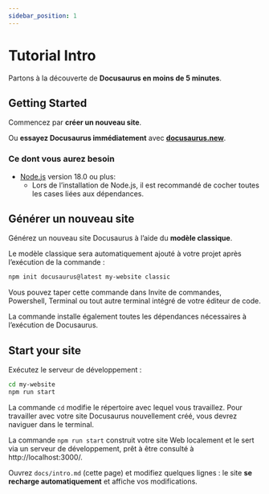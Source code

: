 ```yaml
---
sidebar_position: 1
---
```


# Tutorial Intro

Partons à la découverte de **Docusaurus en moins de 5 minutes**.

## Getting Started

Commencez par **créer un nouveau site**.

Ou **essayez Docusaurus immédiatement** avec **[docusaurus.new](https://docusaurus.new)**.

### Ce dont vous aurez besoin

- [Node.js](https://nodejs.org/en/download/) version 18.0 ou plus:
  - Lors de l’installation de Node.js, il est recommandé de cocher toutes les cases liées aux dépendances.

## Générer un nouveau site

Générez un nouveau site Docusaurus à l’aide du **modèle classique**.

Le modèle classique sera automatiquement ajouté à votre projet après l’exécution de la commande :

```bash
npm init docusaurus@latest my-website classic
```

Vous pouvez taper cette commande dans Invite de commandes, Powershell, Terminal ou tout autre terminal intégré de votre éditeur de code.

La commande installe également toutes les dépendances nécessaires à l’exécution de Docusaurus.

## Start your site

Exécutez le serveur de développement :

```bash
cd my-website
npm run start
```

La commande `cd` modifie le répertoire avec lequel vous travaillez. Pour travailler avec votre site Docusaurus nouvellement créé, vous devrez naviguer dans le terminal.

La commande `npm run start` construit votre site Web localement et le sert via un serveur de développement, prêt à être consulté à http://localhost:3000/.

Ouvrez `docs/intro.md` (cette page) et modifiez quelques lignes : le site **se recharge automatiquement** et affiche vos modifications.
